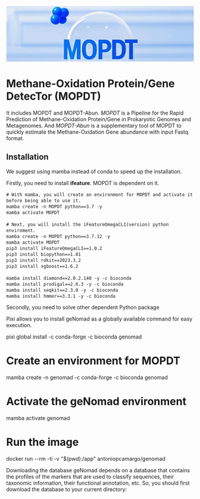 ![](./Logo.jpg)

# Methane-Oxidation Protein/Gene DetecTor (MOPDT)
It includes MOPDT and MOPDT-Abun. *MOPDT* is a Pipeline for the Rapid Prediction of Methane-Oxidation Protein/Gene in Prokaryotic Genomes and Metagenomes.  And *MOPDT-Abun* is a supplementary tool of MOPDT to quickly estimate the Methane-Oxidation Gene abundance with input Fastq format.

## Installation
We suggest using mamba instead of conda to speed up the installation.

Firstly, you need to install **ifeature**. MOPDT is dependent on it.
```
# With mamba, you will create an environment for MOPDT and activate it before being able to use it.
mamba create -n MOPDT python==3.7 -y
mamba activate MOPDT

# Next, you will install the iFeatureOmegaCLI(version) python enviroment.
mamba create -n MOPDT python==3.7.12 -y
mamba activate MOPDT
pip3 install iFeatureOmegaCLI==1.0.2
pip3 install biopython==1.81
pip3 install rdkit==2023.3.2
pip3 install xgboost==1.6.2

mamba install diamond==2.0.2.140 -y -c bioconda
mamba install prodigal==2.6.3 -y -c bioconda
mamba install seqkit==2.3.0 -y -c bioconda
mamba install hmmer==3.3.1 -y -c bioconda
```
Secondly, you need to solve other dependent Python package

Pixi allows you to install geNomad as a globally available command for easy execution.

pixi global install -c conda-forge -c bioconda genomad



# Create an environment for **MOPDT**
mamba create -n genomad -c conda-forge -c bioconda genomad
# Activate the geNomad environment
mamba activate genomad


# Run the image
docker run --rm -ti -v "$(pwd):/app" antoniopcamargo/genomad

Downloading the database
geNomad depends on a database that contains the profiles of the markers that are used to classify sequences, their taxonomic information, their functional annotation, etc. So, you should first download the database to your current directory:
